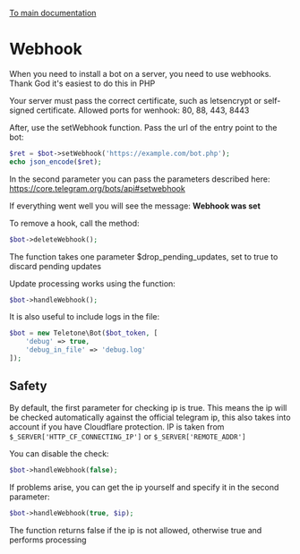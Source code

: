 [To main documentation](00_MAIN.md)

# Webhook

When you need to install a bot on a server, you need to use webhooks. Thank God it's easiest to do this in PHP

Your server must pass the correct certificate, such as letsencrypt or self-signed certificate. Allowed ports for wenhook: 80, 88, 443, 8443

After, use the setWebhook function. Pass the url of the entry point to the bot:

```php
$ret = $bot->setWebhook('https://example.com/bot.php');
echo json_encode($ret);
```

In the second parameter you can pass the parameters described here: https://core.telegram.org/bots/api#setwebhook

If everything went well you will see the message: **Webhook was set**

To remove a hook, call the method:

```php
$bot->deleteWebhook();
```

The function takes one parameter $drop_pending_updates, set to true to discard pending updates

Update processing works using the function:

```php
$bot->handleWebhook();
```

It is also useful to include logs in the file:

```php
$bot = new Teletone\Bot($bot_token, [
    'debug' => true,
    'debug_in_file' => 'debug.log'
]);
```

## Safety

By default, the first parameter for checking ip is true. This means the ip will be checked automatically against the official telegram ip, this also takes into account if you have Cloudflare protection. IP is taken from `$_SERVER['HTTP_CF_CONNECTING_IP']` or `$_SERVER['REMOTE_ADDR']`

You can disable the check:

```php
$bot->handleWebhook(false);
```

If problems arise, you can get the ip yourself and specify it in the second parameter:

```php
$bot->handleWebhook(true, $ip);
```

The function returns false if the ip is not allowed, otherwise true and performs processing

